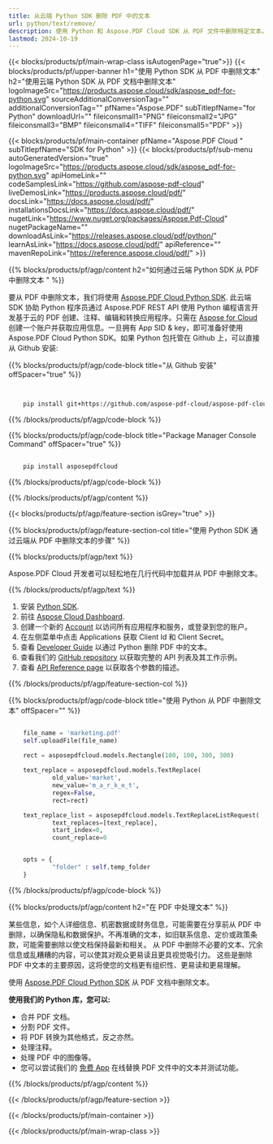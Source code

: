 ```yaml
---
title: 从云端 Python SDK 删除 PDF 中的文本
url: python/text/remove/
description: 使用 Python 和 Aspose.PDF Cloud SDK 从 PDF 文件中删除特定文本。
lastmod: 2024-10-19
---
```


{{< blocks/products/pf/main-wrap-class isAutogenPage="true">}}
{{< blocks/products/pf/upper-banner h1="使用 Python SDK 从 PDF 中删除文本" h2="使用云端 Python SDK 从 PDF 文档中删除文本" logoImageSrc="https://products.aspose.cloud/sdk/aspose_pdf-for-python.svg" sourceAdditionalConversionTag="" additionalConversionTag="" pfName="Aspose.PDF" subTitlepfName="for Python" downloadUrl="" fileiconsmall1="PNG" fileiconsmall2="JPG" fileiconsmall3="BMP" fileiconsmall4="TIFF" fileiconsmall5="PDF" >}}

{{< blocks/products/pf/main-container pfName="Aspose.PDF Cloud " subTitlepfName="SDK for Python" >}}
{{< blocks/products/pf/sub-menu autoGeneratedVersion="true" logoImageSrc="https://products.aspose.cloud/sdk/aspose_pdf-for-python.svg" apiHomeLink="" codeSamplesLink="https://github.com/aspose-pdf-cloud" liveDemosLink="https://products.aspose.cloud/pdf/" docsLink="https://docs.aspose.cloud/pdf/" installationsDocsLink="https://docs.aspose.cloud/pdf/" nugetLink="https://www.nuget.org/packages/Aspose.Pdf-Cloud" nugetPackageName="" downloadAsLink="https://releases.aspose.cloud/pdf/python/" learnAsLink="https://docs.aspose.cloud/pdf/" apiReference="" mavenRepoLink="https://reference.aspose.cloud/pdf/" >}}

{{% blocks/products/pf/agp/content h2="如何通过云端 Python SDK 从 PDF 中删除文本 " %}}

要从 PDF 中删除文本，我们将使用 [Aspose.PDF Cloud Python SDK](https://products.aspose.cloud/pdf/python/). 此云端 SDK 协助 Python 程序员通过 Aspose.PDF REST API 使用 Python 编程语言开发基于云的 PDF 创建、注释、编辑和转换应用程序。只需在 [Aspose for Cloud](https://dashboard.aspose.cloud/#/apps) 创建一个账户并获取应用信息。一旦拥有 App SID & key，即可准备好使用 Aspose.PDF Cloud Python SDK。如果 Python 包托管在 Github 上，可以直接从 Github 安装:

{{% blocks/products/pf/agp/code-block title="从 Github 安装" offSpacer="true" %}}

```bash

     
    pip install git+https://github.com/aspose-pdf-cloud/aspose-pdf-cloud-python.git


```

{{% /blocks/products/pf/agp/code-block %}}

{{% blocks/products/pf/agp/code-block title="Package Manager Console Command" offSpacer="true" %}}

```bash
     
    pip install asposepdfcloud

```

{{% /blocks/products/pf/agp/code-block %}}

{{% /blocks/products/pf/agp/content %}}

{{< blocks/products/pf/agp/feature-section isGrey="true" >}}

{{% blocks/products/pf/agp/feature-section-col title="使用 Python SDK 通过云端从 PDF 中删除文本的步骤" %}}

{{% blocks/products/pf/agp/text %}}

Aspose.PDF Cloud 开发者可以轻松地在几行代码中加载并从 PDF 中删除文本。

{{% /blocks/products/pf/agp/text %}}

1. 安装 [Python SDK](https://pypi.org/project/asposepdfcloud/).
2. 前往 [Aspose Cloud Dashboard](https://dashboard.aspose.cloud/).
3. 创建一个新的 [Account](https://docs.aspose.cloud/display/storagecloud/Creating+and+Managing+Account) 以访问所有应用程序和服务，或登录到您的账户。
4. 在左侧菜单中点击 Applications 获取 Client Id 和 Client Secret。
5. 查看 [Developer Guide](https://docs.aspose.cloud/pdf/developer-guide/) 以通过 Python 删除 PDF 中的文本。
6. 查看我们的 [GitHub repository](https://github.com/aspose-pdf-cloud/aspose-pdf-cloud-python/) 以获取完整的 API 列表及其工作示例。
7. 查看 [API Reference page](https://reference.aspose.cloud/pdf/#/Document) 以获取各个参数的描述。

{{% /blocks/products/pf/agp/feature-section-col %}}

{{% blocks/products/pf/agp/code-block title="使用 Python 从 PDF 中删除文本" offSpacer="" %}}

```python

    file_name = 'marketing.pdf'
    self.uploadFile(file_name)
    
    rect = asposepdfcloud.models.Rectangle(100, 100, 300, 300)

    text_replace = asposepdfcloud.models.TextReplace(
            old_value='market',
            new_value='m_a_r_k_e_t',
            regex=False,
            rect=rect)

    text_replace_list = asposepdfcloud.models.TextReplaceListRequest(
            text_replaces=[text_replace],
            start_index=0,
            count_replace=0


    opts = {
            "folder" : self.temp_folder
    }
```

{{% /blocks/products/pf/agp/code-block %}}

{{% blocks/products/pf/agp/content h2="在 PDF 中处理文本" %}}

某些信息，如个人详细信息、机密数据或财务信息，可能需要在分享前从 PDF 中删除，以确保隐私和数据保护。不再准确的文本，如旧联系信息、定价或政策条款，可能需要删除以使文档保持最新和相关。
从 PDF 中删除不必要的文本、冗余信息或乱糟糟的内容，可以使其对观众更易读且更具视觉吸引力。
这些是删除 PDF 中文本的主要原因，这将使您的文档更有组织性、更易读和更易理解。

使用 [Aspose.PDF Cloud Python SDK](https://products.aspose.cloud/pdf/python/) 从 PDF 文档中删除文本。

**使用我们的 Python 库，您可以:**

+ 合并 PDF 文档。
+ 分割 PDF 文件。
+ 将 PDF 转换为其他格式，反之亦然。
+ 处理注释。
+ 处理 PDF 中的图像等。
+ 您可以尝试我们的 [免费 App](https://products.aspose.app/pdf/redaction) 在线替换 PDF 文件中的文本并测试功能。

{{% /blocks/products/pf/agp/content %}}

{{< /blocks/products/pf/agp/feature-section >}}

{{< /blocks/products/pf/main-container >}}

{{< /blocks/products/pf/main-wrap-class >}}
